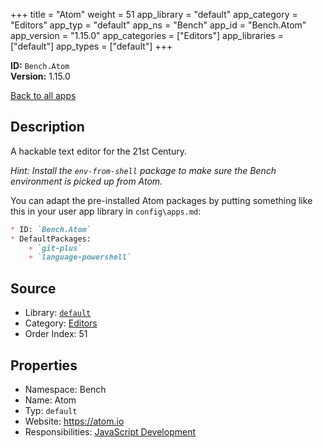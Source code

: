 ﻿+++
title = "Atom"
weight = 51
app_library = "default"
app_category = "Editors"
app_typ = "default"
app_ns = "Bench"
app_id = "Bench.Atom"
app_version = "1.15.0"
app_categories = ["Editors"]
app_libraries = ["default"]
app_types = ["default"]
+++

**ID:** `Bench.Atom`  
**Version:** 1.15.0  
<!--more-->

[Back to all apps](/apps/)

## Description
A hackable text editor for the 21st Century.

_Hint: Install the `env-from-shell` package to make sure the Bench environment
is picked up from Atom._


You can adapt the pre-installed Atom packages
by putting something like this in your user app library in `config\apps.md`:

```Markdown
* ID: `Bench.Atom`
* DefaultPackages:
    + `git-plus`
    + `language-powershell`
```

## Source

* Library: [`default`](/app_libraries/default)
* Category: [Editors](/app_categories/editors)
* Order Index: 51

## Properties

* Namespace: Bench
* Name: Atom
* Typ: `default`
* Website: <https://atom.io>
* Responsibilities: [JavaScript Development](/apps/Bench.Group.JavaScriptDevelopment)

